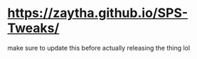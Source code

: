 # https://zaytha.github.io/SPS-Tweaks/
make sure to update this before actually releasing the thing lol
